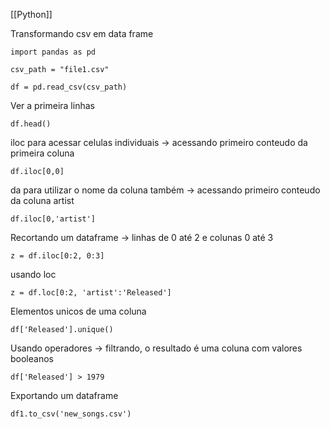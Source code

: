 [[Python]]

Transformando csv em data frame

```
import pandas as pd

csv_path = "file1.csv"

df = pd.read_csv(csv_path)
```

Ver a primeira linhas

```
df.head()
```

iloc para acessar celulas individuais -> acessando primeiro conteudo da primeira coluna
```
df.iloc[0,0]
```
da para utilizar o nome da coluna também -> acessando primeiro conteudo da coluna artist
```
df.iloc[0,'artist']
```

Recortando um dataframe -> linhas de 0 até 2 e colunas 0 até 3

```
z = df.iloc[0:2, 0:3]
```

usando loc

```
z = df.loc[0:2, 'artist':'Released']
```

Elementos unicos de uma coluna

```
df['Released'].unique()
```

Usando operadores -> filtrando, o resultado é uma coluna com valores booleanos

```
df['Released'] > 1979
```

Exportando um dataframe

```
df1.to_csv('new_songs.csv')
```

